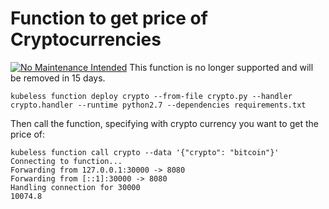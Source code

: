 # Function to get price of Cryptocurrencies

[![No Maintenance Intended](http://unmaintained.tech/badge.svg)](http://unmaintained.tech/)
This function is no longer supported and will be removed in 15 days.

```
kubeless function deploy crypto --from-file crypto.py --handler crypto.handler --runtime python2.7 --dependencies requirements.txt
```

Then call the function, specifying with crypto currency you want to get the price of:

```
kubeless function call crypto --data '{"crypto": "bitcoin"}'
Connecting to function...
Forwarding from 127.0.0.1:30000 -> 8080
Forwarding from [::1]:30000 -> 8080
Handling connection for 30000
10074.8
```


